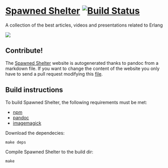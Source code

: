# [Spawned Shelter](http://spawnedshelter.com/) [![Build Status](https://travis-ci.org/unbalancedparentheses/spawnedshelter.svg?branch=master)](https://travis-ci.org/unbalancedparentheses/spawnedshelter)
A collection of the best articles, videos and presentations related to Erlang

![](https://raw.githubusercontent.com/unbalancedparentheses/spawnedshelter/master/screenshot.png)

## Contribute!
The [Spawned Shelter](http://spawnedshelter.com/) website is autogenerated thanks to pandoc from a markdown file. If you want to change the content of the website you only have to send a pull request modifying this [file](https://github.com/unbalancedparentheses/spawnedshelter/blob/master/src/content.md).

## Build instructions

To build Spawned Shelter, the following requirements must be met:

- [npm](https://www.npmjs.com/)
- [pandoc](http://pandoc.org/installing.html)
- [imagemagick](http://www.imagemagick.org/script/binary-releases.php)

Download the dependecies:

```
make deps
```

Compile Spawned Shelter to the build dir:

```
make
```
